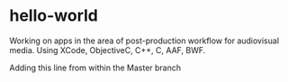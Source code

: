 # hello-world
Working on apps in the area of post-production workflow for audiovisual media. Using XCode, ObjectiveC, C++, C, AAF, BWF.

Adding this line from within the Master branch
